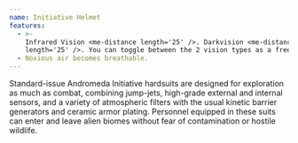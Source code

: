 ```yaml
---
name: Initiative Helmet
features:
  - >-
    Infrared Vision <me-distance length='25' />. Darkvision <me-distance
    length='25' />. You can toggle between the 2 vision types as a free action.
  - Noxious air becomes breathable.
---
```

Standard-issue Andromeda Initiative hardsuits are designed for exploration as much as combat, 
combining jump-jets, high-grade external and internal sensors, and a variety of atmospheric filters 
with the usual kinetic barrier generators and ceramic armor plating. Personnel equipped in these 
suits can enter and leave alien biomes without fear of contamination or hostile wildlife.